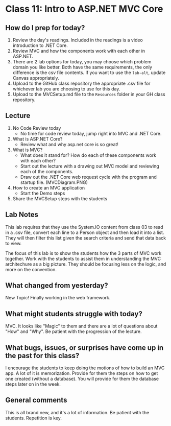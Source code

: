 # Class 11: Intro to ASP.NET MVC Core

## How do I prep for today?
1. Review the day's readings. Included in the readings is a video introduction to .NET Core.
1. Review MVC and how the components work with each other in ASP.NET.
1. There are 2 lab options for today, you may choose which problem domain you like better. Both have the same requirements, the only difference is the csv file contents. If you want to use the `lab-alt`, update Canvas appropriately. 
1. Upload to the GitHub class repository the appropriate .csv file for whichever lab you are choosing to use for this day.
1. Upload to the MVCSetup.md file to the `Resources` folder in your GH class repository. 

## Lecture
1. No Code Review today
   - No time for code review today, jump right into MVC and .NET Core.
1. What is ASP.NET Core?
	- Review what and why asp.net core is so great! 
1. What is MVC?
	- What does it stand for? How do each of these components work with each other? 
	- Start out the lecture with a drawing out MVC model and reviewing each of the components.
	- Draw out the .NET Core web request cycle with the program and startup file. (MVCDiagram.PNG)
1. How to create an MVC application
	- Start the Demo steps
1. Share the MVCSetup steps with the students

## Lab Notes
This lab requires that they use the System.IO content from class 03 to read in a .csv file, convert each line to a Person object and then load it into a list. They will then filter this list given the search criteria and send that data back to view.

The focus of this lab is to show the students how the 3 parts of MVC work together. Work with the students to assist them in understanding the MVC architechure as a big picture. They should be focusing less on the logic, and more on the convention.

## What changed from yesterday? 
New Topic! Finally working in the web framework. 

## What might students struggle with today?  
MVC. It looks like "Magic" to them and there are a lot of 
questions about "How" and "Why". Be patient with the progression of the lecture. 

## What bugs, issues, or surprises have come up in the past for this class?
I encourage the students to keep doing the motions of how to build an MVC app. A lot of it is memorization. Provide for them the steps on how to get one created (without a database). You will provide for them the database steps later on in the week.

## General comments
This is all brand new, and it's a lot of information. Be patient with the students. Repetition is key. 

